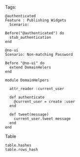 Tags:

    @authenticated
    Feature : Publishing Widgets
      Scenario:

    Before("@authenticated") do
      stub_authentication
    end

    @no-ui
    Scenario: Non-matching Password

    Before "@no-ui" do
      extend DomainHelers
    end

    module DomainHelpers

      attr_reader :current_user

      def authenticate
        @current_user = create :user
      end

      def tweet(message)
        current_user.tweet message
      end
    end

Table

    table.hashes
    table.rows_hash
